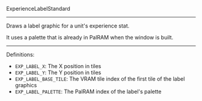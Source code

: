 
ExperienceLabelStandard

---

Draws a label graphic for a unit's experience stat.

It uses a palette that is already in PalRAM when the window is built.

---

Definitions:

  * `EXP_LABEL_X`: The X position in tiles
  * `EXP_LABEL_Y`: The Y position in tiles
  * `EXP_LABEL_BASE_TILE`: The VRAM tile index of the first tile of the label graphics
  * `EXP_LABEL_PALETTE`: The PalRAM index of the label's palette
